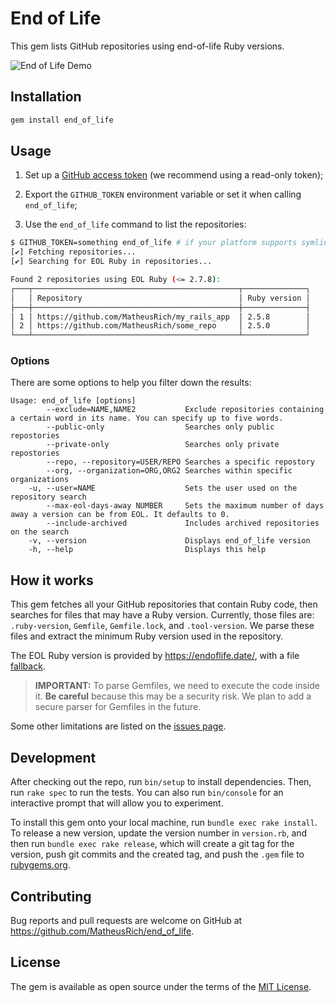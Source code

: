 # End of Life

This gem lists GitHub repositories using end-of-life Ruby versions.

![End of Life Demo](demo.gif)

## Installation

```sh
gem install end_of_life
```

## Usage

1. Set up a [GitHub access token][] (we recommend using a read-only token);

[github access token]: https://docs.github.com/en/authentication/keeping-your-account-and-data-secure/creating-a-personal-access-token#creating-a-token

2. Export the `GITHUB_TOKEN` environment variable or set it when calling `end_of_life`;

3. Use the `end_of_life` command to list the repositories:

```sh
$ GITHUB_TOKEN=something end_of_life # if your platform supports symlinks, you can use the `eol` command instead
[✔] Fetching repositories...
[✔] Searching for EOL Ruby in repositories...

Found 2 repositories using EOL Ruby (<= 2.7.8):
┌───┬──────────────────────────────────────────────┬──────────────┐
│   │ Repository                                   │ Ruby version │
├───┼──────────────────────────────────────────────┼──────────────┤
│ 1 │ https://github.com/MatheusRich/my_rails_app  │ 2.5.8        │
│ 2 │ https://github.com/MatheusRich/some_repo     │ 2.5.0        │
└───┴──────────────────────────────────────────────┴──────────────┘
```

### Options

There are some options to help you filter down the results:

```
Usage: end_of_life [options]
        --exclude=NAME,NAME2           Exclude repositories containing a certain word in its name. You can specify up to five words.
        --public-only                  Searches only public repostories
        --private-only                 Searches only private repostories
        --repo, --repository=USER/REPO Searches a specific repostory
        --org, --organization=ORG,ORG2 Searches within specific organizations
    -u, --user=NAME                    Sets the user used on the repository search
        --max-eol-days-away NUMBER     Sets the maximum number of days away a version can be from EOL. It defaults to 0.
        --include-archived             Includes archived repositories on the search
    -v, --version                      Displays end_of_life version
    -h, --help                         Displays this help
```

## How it works

This gem fetches all your GitHub repositories that contain Ruby code, then
searches for files that may have a Ruby version. Currently, those files are:
`.ruby-version`, `Gemfile`, `Gemfile.lock`, and `.tool-version`. We parse these
files and extract the minimum Ruby version used in the repository.

The EOL Ruby version is provided by https://endoflife.date/, with a file
[fallback].

> **IMPORTANT:** To parse Gemfiles, we need to execute the code inside it. **Be
> careful** because this may be a security risk. We plan to add a secure parser
> for Gemfiles in the future.

Some other limitations are listed on the [issues page].

[fallback]: ./lib/end_of_life.json
[issues page]: https://github.com/MatheusRich/end_of_life/issues

## Development

After checking out the repo, run `bin/setup` to install dependencies. Then, run
`rake spec` to run the tests. You can also run `bin/console` for an interactive
prompt that will allow you to experiment.

To install this gem onto your local machine, run `bundle exec rake install`. To
release a new version, update the version number in `version.rb`, and then run
`bundle exec rake release`, which will create a git tag for the version, push
git commits and the created tag, and push the `.gem` file to
[rubygems.org](https://rubygems.org).

## Contributing

Bug reports and pull requests are welcome on GitHub at
https://github.com/MatheusRich/end_of_life.

## License

The gem is available as open source under the terms of the [MIT
License](https://opensource.org/licenses/MIT).
